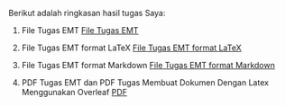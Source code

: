  Berikut adalah ringkasan hasil tugas Saya:

1. File Tugas EMT
[File Tugas EMT](https://github.com/fahriza10/23030630087_Fahriza-Iffah-Handayani_Matematika-E/blob/1536676bd4816758004628c4790d8d294fbeeee3/2303630087_Fahriza%20Iffah%20Handayani_Aplikasi%20Komputer.en)

2. File Tugas EMT format LaTeX
[File Tugas EMT format LaTeX]()

3. File Tugas EMT format Markdown
[File Tugas EMT format Markdown](https://github.com/fahriza10/23030630087_Fahriza-Iffah-Handayani_Matematika-E/blob/a6056dc166339ae12f9482d41f1d34712f254f6b/2303630087_Fahriza%20Iffah%20Handayani_Aplikasi%20Komputer.md)

4. PDF Tugas EMT dan PDF Tugas Membuat Dokumen Dengan Latex Menggunakan Overleaf
[PDF]()

